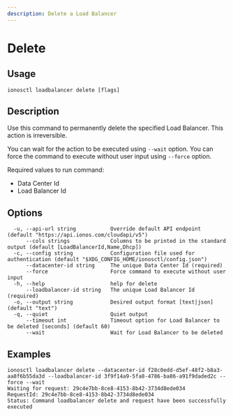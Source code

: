 ```yaml
---
description: Delete a Load Balancer
---
```


# Delete

## Usage

```text
ionosctl loadbalancer delete [flags]
```

## Description

Use this command to permanently delete the specified Load Balancer. This action is irreversible.

You can wait for the action to be executed using `--wait` option. You can force the command to execute without user input using `--force` option.

Required values to run command:

* Data Center Id
* Load Balancer Id

## Options

```text
  -u, --api-url string           Override default API endpoint (default "https://api.ionos.com/cloudapi/v5")
      --cols strings             Columns to be printed in the standard output (default [LoadBalancerId,Name,Dhcp])
  -c, --config string            Configuration file used for authentication (default "$XDG_CONFIG_HOME/ionosctl/config.json")
      --datacenter-id string     The unique Data Center Id (required)
      --force                    Force command to execute without user input
  -h, --help                     help for delete
      --loadbalancer-id string   The unique Load Balancer Id (required)
  -o, --output string            Desired output format [text|json] (default "text")
  -q, --quiet                    Quiet output
      --timeout int              Timeout option for Load Balancer to be deleted [seconds] (default 60)
      --wait                     Wait for Load Balancer to be deleted
```

## Examples

```text
ionosctl loadbalancer delete --datacenter-id f28c0edd-d5ef-48f2-b8a3-aa8f6b55da3d --loadbalancer-id 3f9f14a9-5fa8-4786-ba86-a91f9daded2c --force --wait 
Waiting for request: 29c4e7bb-8ce8-4153-8b42-3734d8ede034
RequestId: 29c4e7bb-8ce8-4153-8b42-3734d8ede034
Status: Command loadbalancer delete and request have been successfully executed
```

